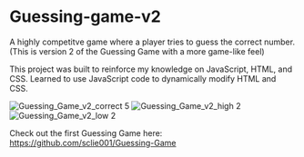 # Guessing-game-v2
A highly competitve game where a player tries to guess the correct number. (This is version 2 of the Guessing Game with a more game-like feel)

This project was built to reinforce my knowledge on JavaScript, HTML, and CSS. Learned to use JavaScript code to dynamically modify HTML and CSS.

![Guessing_Game_v2_correct 5](https://github.com/user-attachments/assets/e7de9b0f-2be1-4cf0-8c62-231c91caabd9)
![Guessing_Game_v2_high 2](https://github.com/user-attachments/assets/fc67a0c2-f025-4c9c-97af-e0ee9e0c459e)
![Guessing_Game_v2_low 2](https://github.com/user-attachments/assets/c6d231da-0502-4b17-b8a7-6ef73376f7e1)



Check out the first Guessing Game here: https://github.com/sclie001/Guessing-Game
